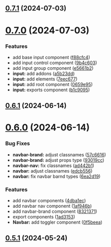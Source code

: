## [0.7.1](https://github.com/alancleyton/awesome-ui/compare/v0.7.0...v0.7.1) (2024-07-03)



# [0.7.0](https://github.com/alancleyton/awesome-ui/compare/v0.6.1...v0.7.0) (2024-07-03)


### Features

* add base input component ([f88cfc4](https://github.com/alancleyton/awesome-ui/commit/f88cfc4ecb727b7663d9a779b62c0cbfe1908063))
* add input control component ([9b4c603](https://github.com/alancleyton/awesome-ui/commit/9b4c603a6aec83e5c8a4ee29dbb49d0a5effb1d6))
* add input group component ([e5661b2](https://github.com/alancleyton/awesome-ui/commit/e5661b2d5bafe81f7f60c81d1ed601fce9e1113c))
* **input:** add addons ([a5b23dd](https://github.com/alancleyton/awesome-ui/commit/a5b23ddf81c5713dc363a5b59912a0cba09364f6))
* **input:** add elements ([7eec677](https://github.com/alancleyton/awesome-ui/commit/7eec6774cd6c53c274dfccfe273adcbd5419a51c))
* **input:** add root component ([0659e95](https://github.com/alancleyton/awesome-ui/commit/0659e95c667b4b553888bf9bba5d8bbd1c2c5163))
* **input:** exports component ([b1c9095](https://github.com/alancleyton/awesome-ui/commit/b1c9095a4627d33ef32da4c617d9f118018fba18))



## [0.6.1](https://github.com/alancleyton/awesome-ui/compare/v0.6.0...v0.6.1) (2024-06-14)



# [0.6.0](https://github.com/alancleyton/awesome-ui/compare/v0.5.1...v0.6.0) (2024-06-14)


### Bug Fixes

* **navbar-brand:** adjust classnames ([57c6616](https://github.com/alancleyton/awesome-ui/commit/57c66165939a7fc70bf4214ef6beee5c40656f31))
* **navbar-brand:** adjust props type ([93019cc](https://github.com/alancleyton/awesome-ui/commit/93019cc81a57b9e6054e68a3443a0c1b95c40324))
* **navbar-nav:** fix classnames ([ad442b1](https://github.com/alancleyton/awesome-ui/commit/ad442b1097ff60f826c969674d2901d40fa93d08))
* **navbar:** adjust classnames ([edcb556](https://github.com/alancleyton/awesome-ui/commit/edcb55633c4f5ad7bb405087bcf82d2e5cb55eb9))
* **navbar:** fix navbar barnd types ([6ea2d19](https://github.com/alancleyton/awesome-ui/commit/6ea2d19fcab019fd08c1e0dc3a11355593552bcb))


### Features

* add navbar components ([4dba1ec](https://github.com/alancleyton/awesome-ui/commit/4dba1ec7421e967ddc18777318015bf2a1daab2b))
* add navbar nav component ([1af946b](https://github.com/alancleyton/awesome-ui/commit/1af946bf1a4c10a3118ee00a39e16c5b2f9a9bd6))
* add navbar-brand component ([8321371](https://github.com/alancleyton/awesome-ui/commit/8321371073760a9434e8a9ce9bca5e0dba04d0f6))
* export components ([1ad3153](https://github.com/alancleyton/awesome-ui/commit/1ad3153853476831c910e1d9c4fa7001ea590c13))
* **Navbar:** add toggler component ([0f5beea](https://github.com/alancleyton/awesome-ui/commit/0f5beeadcd61a974d64b3bf4a55f249a9afe92e2))



## [0.5.1](https://github.com/alancleyton/awesome-ui/compare/v0.5.0...v0.5.1) (2024-05-24)



